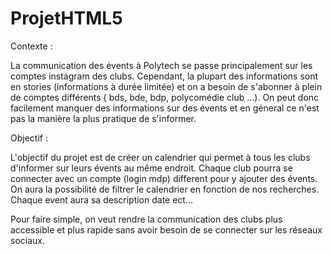 # ProjetHTML5

Contexte : 

La communication des évents à Polytech se passe principalement sur les comptes instagram des clubs. Cependant, la plupart des informations sont en stories (informations à durée limitée) 
et on a besoin de s'abonner à plein de comptes différents ( bds, bde, bdp, polycomédie club ...). 
On peut donc facilement manquer des informations sur des évents et en géneral ce n'est pas la manière la plus pratique de s'informer.

Objectif :

L'objectif du projet est de créer un calendrier qui permet à tous les clubs d'informer sur leurs évents au même endroit.
Chaque club pourra se connecter avec un compte (login mdp)  different pour y ajouter des évents.
On aura la possibilité de filtrer le calendrier en fonction de nos recherches.
Chaque event aura sa description date ect...

Pour faire simple, on veut rendre la communication des clubs plus accessible et plus rapide sans avoir besoin de se connecter sur les réseaux sociaux.
